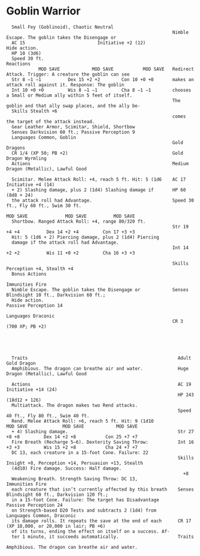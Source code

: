 # Goblin Warrior

      Small Fey (Goblinoid), Chaotic Neutral
                                                                  Nimble Escape. The goblin takes the Disengage or
      AC 15                           Initiative +2 (12)                Hide action.
      HP 10 (3d6)
      Speed 30 ft.                                                Reactions
                MOD SAVE            MOD SAVE           MOD SAVE   Redirect Attack. Trigger: A creature the goblin can see
      Str 8 −1 −1          Dex 15 +2 +2        Con 10 +0 +0       makes an attack roll against it. Response: The goblin
      Int 10 +0 +0         Wis 8 −1 −1         Cha 8 −1 −1        chooses a Small or Medium ally within 5 feet of itself.
                                                                  The goblin and that ally swap places, and the ally be-
      Skills Stealth +6
                                                                  comes the target of the attack instead.
      Gear Leather Armor, Scimitar, Shield, Shortbow
      Senses Darkvision 60 ft.; Passive Perception 9
      Languages Common, Goblin
                                                                  Gold Dragons
      CR 1/4 (XP 50; PB +2)                                       Gold Dragon Wyrmling
      Actions                                                     Medium Dragon (Metallic), Lawful Good

      Scimitar. Melee Attack Roll: +4, reach 5 ft. Hit: 5 (1d6    AC 17                              Initiative +4 (14)
      + 2) Slashing damage, plus 2 (1d4) Slashing damage if       HP 60 (8d8 + 24)
      the attack roll had Advantage.                              Speed 30 ft., Fly 60 ft., Swim 30 ft.
                                                                            MOD SAVE              MOD SAVE          MOD SAVE
      Shortbow. Ranged Attack Roll: +4, range 80/320 ft.
                                                                  Str 19 +4 +4          Dex 14 +2 +4         Con 17 +3 +3
      Hit: 5 (1d6 + 2) Piercing damage, plus 2 (1d4) Piercing
      damage if the attack roll had Advantage.
                                                                  Int 14 +2 +2          Wis 11 +0 +2         Cha 16 +3 +3

                                                                  Skills Perception +4, Stealth +4
      Bonus Actions
                                                                  Immunities Fire
      Nimble Escape. The goblin takes the Disengage or            Senses Blindsight 10 ft., Darkvision 60 ft.;
      Hide action.                                                  Passive Perception 14
                                                                  Languages Draconic
                                                                  CR 3 (700 XP; PB +2)





      Traits                                                        Adult Gold Dragon
      Amphibious. The dragon can breathe air and water.             Huge Dragon (Metallic), Lawful Good

      Actions                                                       AC 19                 Initiative +14 (24)
                                                                    HP 243 (18d12 + 126)
      Multiattack. The dragon makes two Rend attacks.
                                                                    Speed 40 ft., Fly 80 ft., Swim 40 ft.
      Rend. Melee Attack Roll: +6, reach 5 ft. Hit: 9 (1d10                   MOD SAVE             MOD SAVE            MOD SAVE
      + 4) Slashing damage.                                         Str 27 +8 +8         Dex 14 +2 +8           Con 25 +7 +7
      Fire Breath (Recharge 5–6). Dexterity Saving Throw:           Int 16 +3 +3         Wis 15 +2 +8           Cha 24 +7 +7
      DC 13, each creature in a 15-foot Cone. Failure: 22
                                                                    Skills Insight +8, Perception +14, Persuasion +13, Stealth
      (4d10) Fire damage. Success: Half damage.
                                                                      +8
      Weakening Breath. Strength Saving Throw: DC 13,               Immunities Fire
      each creature that isn’t currently affected by this breath    Senses Blindsight 60 ft., Darkvision 120 ft.;
      in a 15-foot Cone. Failure: The target has Disadvantage         Passive Perception 24
      on Strength-based D20 Tests and subtracts 2 (1d4) from        Languages Common, Draconic
      its damage rolls. It repeats the save at the end of each      CR 17 (XP 18,000, or 20,000 in lair; PB +6)
      of its turns, ending the effect on itself on a success. Af-
      ter 1 minute, it succeeds automatically.                      Traits
                                                                    Amphibious. The dragon can breathe air and water.
